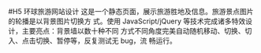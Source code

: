 #H5 环球旅游网站设计
这是一个静态页面，展示旅游胜地及信息。旅游景点图片的轮播是以背景图片切换方
式。使用 JavaScript/jQuery 等技术完成诸多特效设计，主要亮点：背景墙以数十种不同
方式不同角度完美自动随机移动、切换、切入、点击切换、暂停等，反复测试无 bug，流
畅运行。